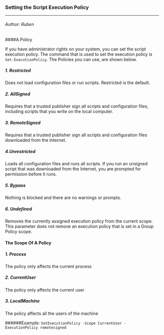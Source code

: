 ### Setting the Script Execution Policy
-------------- -------------------------
###### Author: Ruben

####A Policy

If you have administrator rights on your system, you can set the script execution policy.
The command that is used to set the execution policy is ```Set-ExecutionPolicy```.
The Policies you can use, are shown below.

##### 1. Restricted 
Does not load configuration files or run scripts. Restricted is the default.
##### 2. AllSigned 
Requires that a trusted publisher sign all scripts and configuration files, including scripts that you write on the local computer.
##### 3. RemoteSigned 
Requires that a trusted publisher sign all scripts and configuration
files downloaded from the Internet.
##### 4.Unrestricted 
Loads all configuration files and runs all scripts. 
If you run an unsigned script that was downloaded from the Internet, you are prompted for permission before
it runs.
##### 5. Bypass 
Nothing is blocked and there are no warnings or prompts.
##### 6. Undefined 
Removes the currently assigned execution policy from the current scope.
This parameter does not remove an execution policy that is set in a Group Policy
scope.

#### The Scope Of A Policy

##### 1. Process
The policy only affects the current process
##### 2. CurrentUser
The policy only affects the current user
##### 3. LocalMachine
The policy affects all the users of the machine

######Example:
```SetExecutionPolicy -Scope CurrentUser -ExecutionPolicy remotesigned```

